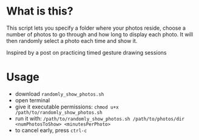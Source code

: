 # What is this?

This script lets you specify a folder where your photos reside, choose a number of photos to go through and how long to display each photo. It will then randomly select a photo each time and show it. 

Inspired by a post on practicing timed gesture drawing sessions

# Usage

- download `randomly_show_photos.sh`
- open terminal
- give it executable permissions: `chmod u+x /path/to/randomly_show_photos.sh`
- run it with: `/path/to/randomly_show_photos.sh /path/to/photos/dir <numPhotosToShow> <minutesPerPhoto>`
- to cancel early, press `ctrl-c`
